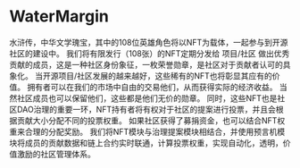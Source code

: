 # WaterMargin
水浒传，中华文学瑰宝，其中的108位英雄角色将以NFT为载体，一起参与到开源社区的建设中。 我们将有限发行（108张）的NFT定期分发给 项目/社区 做出优秀贡献的成员，这是一种社区身份象征，一枚荣誉勋章，是社区对于贡献者认可的具象化。 当开源项目/社区发展的越来越好，这些稀有的NFT也将彰显其应有的价值。 拥有者可以在我们的市场中自由的交易他们，从而获得实际的经济收益。 当然社区成员也可以保留他们，这些都是他们无价的勋章。  同时，这些NFT也是社区DAO治理的重要一环，NFT持有者将有权对于社区的提案进行投票，并且会根据贡献大小分配不同的投票权重。 如果社区获得了募捐资金，也可以结合NFT权重来合理的分配奖励。 我们将NFT模块与治理提案模块相结合，并使用预言机模块将成员的贡献数据和链上合约实时联通，计算投票权重，实现自动化，透明，价值激励的社区管理体系。

